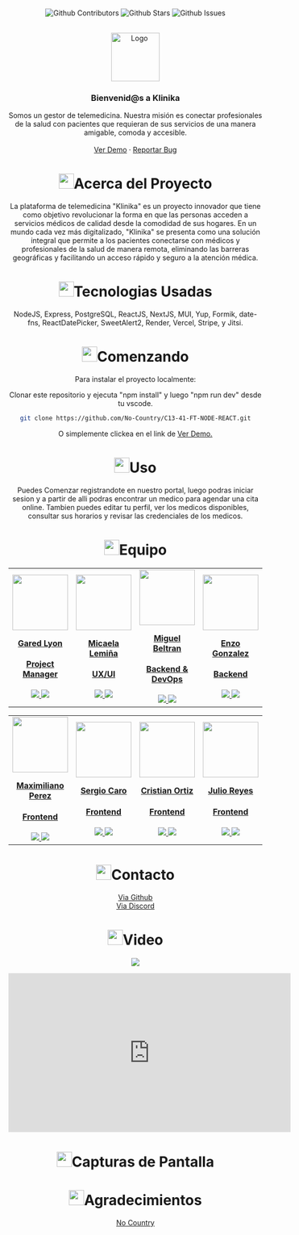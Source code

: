 <br />

<div align="center">

![Github Contributors](https://img.shields.io/github/contributors/No-Country/C13-41-FT-NODE-REACT)
![Github Stars](https://img.shields.io/github/stars/No-Country/C13-41-FT-NODE-REACT)
![Github Issues](https://img.shields.io/github/issues-raw/No-Country/C13-41-FT-NODE-REACT)

<!-- PROJECT LOGO -->
<br />
<div align="center">
  <a href="No-Country/C13-41-FT-NODE-REACT">
    <img src="https://img.icons8.com/emoji/96/hospital-emoji.png" alt="Logo" width="96" height="96">
  </a>

<h3 align="center">Bienvenid@s a Klinika</h3>

  <p align=center">
    Somos un gestor de telemedicina. Nuestra misión es conectar profesionales de la salud con pacientes que requieran de sus servicios de una manera amigable, comoda y accesible.
    <br />
    <br />
    <a href="https://mecharcovz-fe.vercel.app/">Ver Demo</a>
    ·
    <a href="https://github.com/No-Country/C13-41-FT-NODE-REACT/issues">Reportar Bug</a>
  </p>
</div>

<!-- ABOUT THE PROJECT -->

<h1 align="center"> 
<img src="https://media2.giphy.com/media/4ZrRpqbSaWoyZYRoCd/giphy.gif" width="30px">Acerca del Proyecto
</h1>

La plataforma de telemedicina "Klinika" es un proyecto innovador que tiene como objetivo revolucionar la forma en que las personas acceden a servicios médicos de calidad desde la comodidad de sus hogares. En un mundo cada vez más digitalizado, "Klinika" se presenta como una solución integral que permite a los pacientes conectarse con médicos y profesionales de la salud de manera remota, eliminando las barreras geográficas y facilitando un acceso rápido y seguro a la atención médica.

<h1 align="center"> 
<img src="https://media0.giphy.com/media/uhQuegHFqkVYuFMXMQ/giphy.gif" width="30px">Tecnologias Usadas
</h1>

NodeJS, Express, PostgreSQL, ReactJS, NextJS, MUI, Yup, Formik, date-fns, ReactDatePicker, SweetAlert2, Render, Vercel, Stripe, y Jitsi.

<!-- GETTING STARTED -->
<h1 align="center"> 
<img src="https://media1.giphy.com/media/QvpqIQAAl66EfoTJj8/giphy.gif" width="30px">Comenzando
</h1>

Para instalar el proyecto localmente: 

Clonar este repositorio y ejecuta "npm install" y luego "npm run dev" desde tu vscode.
   ```sh
   git clone https://github.com/No-Country/C13-41-FT-NODE-REACT.git
   ```

O simplemente clickea en el link de 
<a href="https://mecharcovz-fe.vercel.app/">Ver Demo.</a>

<!-- USAGE EXAMPLES -->
<h1 align="center"> 
<img src="https://media4.giphy.com/media/v1.Y2lkPTc5MGI3NjExN2lvcWx2Ynpia3BjYnk3Yzlvdmw1cnBjdHI3cm5uY3QzenM1enNibiZlcD12MV9pbnRlcm5hbF9naWZfYnlfaWQmY3Q9cw/igPDtkfSJZMFwE0LP8/giphy.gif" width="30px">Uso
</h1>

Puedes Comenzar registrandote en nuestro portal, luego podras iniciar sesion y a partir de alli podras encontrar un medico para agendar una cita online. Tambien puedes editar tu perfil, ver los medicos disponibles, consultar sus horarios y revisar las credenciales de los medicos.

<!-- TEAMS -->

<h1 align="center"> 
<img src="https://media1.giphy.com/media/gF2m2JOyGReppog8hU/giphy.gif" width="30px">Equipo
</h1>

<table>
  <tr>
    <td>
      <div align="center">
        <a href="https://github.com/GaredLyon" target="_blank" rel="author">
          <img width="110" src="https://avatars.githubusercontent.com/u/99148932?v=4"/>
        </a>
        <a href="https://github.com/GaredLyon" target="_blank" rel="author">
          <h4 style="margin-top: 1rem;">Gared Lyon</h4>
          <h4 style="margin-top: 1rem;">Project Manager</h4>
        </a>
        <a href="https://github.com/GaredLyon">
          <img src="https://img.shields.io/static/v1?style=for-the-badge&message=GitHub&color=172B4D&logo=GitHub&logoColor=FFFFFF&label="/>
        </a>
        <a href="https://www.linkedin.com/in/gared-lyon-194b21222/">
          <img src="https://img.shields.io/badge/linkedin%20-%230077B5.svg?&style=for-the-badge&logo=linkedin&logoColor=white"/>
        </a>
      </div>
    </td>
    <td>
      <div align="center">
        <a href="https://www.behance.net/micaelalemina" target="_blank" rel="author">
          <img width="110" src="https://mir-s3-cdn-cf.behance.net/user/276/68c7321387255935.642bfb8c90e23.jpg"/>
        </a>
        <a href="https://www.behance.net/micaelalemina" target="_blank" rel="author">
          <h4 style="margin-top: 1rem;">Micaela Lemiña</h4>
          <h4 style="margin-top: 1rem;">UX/UI</h4>
        </a>
        <a href="https://www.behance.net/micaelalemina">
          <img src="https://img.shields.io/static/v1?style=for-the-badge&message=Behance&color=172B4D&logo=Behance&logoColor=FFFFFF&label="/>
        </a>
        <a href="https://www.linkedin.com/in/micaela-lemi%C3%B1a-6339a3241/">
          <img src="https://img.shields.io/badge/linkedin%20-%230077B5.svg?&style=for-the-badge&logo=linkedin&logoColor=white"/>
        </a>
      </div>
    </td>
        <td>
      <div align="center">
        <a href="https://github.com/miguelbel00" target="_blank" rel="author">
          <img width="110" src="https://avatars.githubusercontent.com/u/55055505?v=4"/>
        </a>
        <a href="https://github.com/miguelbel00" target="_blank" rel="author">
          <h4 style="margin-top: 1rem;">Miguel Beltran</h4>
          <h4 style="margin-top: 1rem;">Backend & DevOps</h4>
        </a>
        <a href="https://github.com/miguelbel00">
          <img src="https://img.shields.io/static/v1?style=for-the-badge&message=GitHub&color=172B4D&logo=GitHub&logoColor=FFFFFF&label="/>
        </a>
        <a href="https://www.linkedin.com/in/miguelbel00/">
          <img src="https://img.shields.io/badge/linkedin%20-%230077B5.svg?&style=for-the-badge&logo=linkedin&logoColor=white"/>
        </a>
      </div>
    </td>
    <td>
      <div align="center">
        <a href="https://github.com/gitgonlea" target="_blank" rel="author">
          <img width="110" src="https://avatars.githubusercontent.com/u/133410238?v=4"/>
        </a>
        <a href="https://github.com/gitgonlea" target="_blank" rel="author">
          <h4 style="margin-top: 1rem;">Enzo Gonzalez</h4>
          <h4 style="margin-top: 1rem;">Backend</h4>
        </a>
        <a href="https://github.com/gitgonlea">
          <img src="https://img.shields.io/static/v1?style=for-the-badge&message=GitHub&color=172B4D&logo=GitHub&logoColor=FFFFFF&label="/>
        </a>
        <a href="https://www.linkedin.com/in/enzo-gonzalez-97t/">
          <img src="https://img.shields.io/badge/linkedin%20-%230077B5.svg?&style=for-the-badge&logo=linkedin&logoColor=white"/>
        </a>
      </div>
    </td>
  </tr>
</table>

<table>
  <tr>
    <td>
      <div align="center">
        <a href="https://www.linkedin.com/in/maximiliano-leonel-p%C3%A9rez-8846b826a/" target="_blank" rel="author">
          <img width="110" src="https://avatars.githubusercontent.com/u/117213839?v=4"/>
        </a>
        <a href="https://www.linkedin.com/in/maximiliano-leonel-p%C3%A9rez-8846b826a/" target="_blank" rel="author">
          <h4 style="margin-top: 1rem;">Maximiliano Perez</h4>
          <h4 style="margin-top: 1rem;">Frontend</h4>
        </a>
        <a href="https://github.com/MaximilianoLeonel23">
          <img src="https://img.shields.io/static/v1?style=for-the-badge&message=GitHub&color=172B4D&logo=GitHub&logoColor=FFFFFF&label="/>
        </a>
        <a href="https://www.linkedin.com/in/maximiliano-leonel-p%C3%A9rez-8846b826a/">
          <img src="https://img.shields.io/badge/linkedin%20-%230077B5.svg?&style=for-the-badge&logo=linkedin&logoColor=white"/>
        </a>
      </div>
    </td>
    <td>
      <div align="center">
        <a href="https://github.com/scarolayton" target="_blank" rel="author">
          <img width="110" src="https://avatars.githubusercontent.com/u/70069226?v=4"/>
        </a>
        <a href="https://github.com/scarolayton" target="_blank" rel="author">
          <h4 style="margin-top: 1rem;">Sergio Caro</h4>
          <h4 style="margin-top: 1rem;">Frontend</h4>
        </a>
        <a href="https://github.com/scarolayton">
          <img src="https://img.shields.io/static/v1?style=for-the-badge&message=GitHub&color=172B4D&logo=GitHub&logoColor=FFFFFF&label="/>
        </a>
        <a href="https://www.linkedin.com/in/sergio-eduardo-caro-layton-408969228/">
          <img src="https://img.shields.io/badge/linkedin%20-%230077B5.svg?&style=for-the-badge&logo=linkedin&logoColor=white"/>
        </a>
      </div>
    </td>
    <td>
      <div align="center">
        <a href="https://github.com/cric992010" target="_blank" rel="author">
          <img width="110" src="https://avatars.githubusercontent.com/u/40554424?v=4"/>
        </a>
        <a href="https://github.com/cric992010" target="_blank" rel="author">
          <h4 style="margin-top: 1rem;">Cristian Ortiz</h4>
          <h4 style="margin-top: 1rem;">Frontend</h4>
        </a>
        <a href="https://github.com/cric992010">
          <img src="https://img.shields.io/static/v1?style=for-the-badge&message=GitHub&color=172B4D&logo=GitHub&logoColor=FFFFFF&label="/>
        </a>
        <a href="https://www.linkedin.com/in/christian-omar-ortiz-salvador-a12114202/">
          <img src="https://img.shields.io/badge/linkedin%20-%230077B5.svg?&style=for-the-badge&logo=linkedin&logoColor=white"/>
        </a>
      </div>
    </td>
    <td>
      <div align="center">
        <a href="https://github.com/jjrh92" target="_blank" rel="author">
          <img width="110" src="https://avatars.githubusercontent.com/u/48032098"/>
        </a>
        <a href="https://www.linkedin.com/in/jjrh92" target="_blank" rel="author">
          <h4 style="margin-top: 1rem;">Julio Reyes</h4>
          <h4 style="margin-top: 1rem;">Frontend</h4>
        </a>
        <a href="https://github.com/jjrh92">
          <img src="https://img.shields.io/static/v1?style=for-the-badge&message=GitHub&color=172B4D&logo=GitHub&logoColor=FFFFFF&label="/>
        </a>
        <a href="https://www.linkedin.com/in/jjrh92/">
          <img src="https://img.shields.io/badge/linkedin%20-%230077B5.svg?&style=for-the-badge&logo=linkedin&logoColor=white"/>
        </a>
      </div>
    </td>
  </tr>
</table>

<!-- CONTACT -->
<h1 align="center"> 
<img src="https://media3.giphy.com/media/dA9zmG7BCtbauczAQY/giphy.gif" width="30px">Contacto
</h1>

[Via Github](https://github.com/No-Country/C13-41-FT-NODE-REACT)
<br />
[Via Discord](https://discord.gg/Zj2GmPwg)

<!-- Video -->
<h1 align="center"> 
<img src="https://media3.giphy.com/media/SwmtomKcvF9XnJRgt7/giphy.gif" width="30px">Video
</h1>

<p align="center"><a href="https://www.youtube.com/watch?v=#########" target="_blank" rel="noopener noreferrer"><img src="https://img.shields.io/badge/Video Preview%20-%23FF0000.svg?&style=for-the-badge&logo=YouTube&logoColor=white"/></a></p>

<p align="center"><iframe width="560" height="315" src="https://www.youtube.com/embed/###########" title="YouTube video player" frameborder="0" allow="accelerometer; autoplay; clipboard-write; encrypted-media; gyroscope; picture-in-picture; web-share" allowfullscreen></iframe></p>



<!-- Screenshots -->
<h1 align="center"> 
<img src="https://media1.giphy.com/media/xcFJX6T9z2iqiB9Ud9/giphy.gif" width="30px">Capturas de Pantalla
</h1>

<!-- ACKNOWLEDGMENTS -->
<h1 align="center"> 
<img src="https://media1.giphy.com/media/v1.Y2lkPTc5MGI3NjExbXliemQ4NzVmdXRxc3FyM3RjN2F2NzQ5MmRwZnJxa2VrZDBncjhtbiZlcD12MV9pbnRlcm5hbF9naWZfYnlfaWQmY3Q9cw/sa5tk2gi3G1MSmy1vY/giphy.gif" width="30px">Agradecimientos
</h1>

[No Country](https://www.nocountry.tech/)